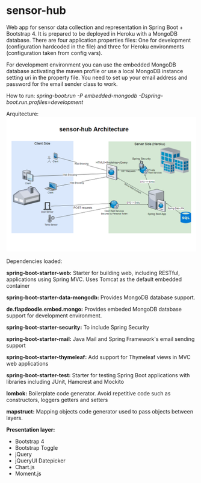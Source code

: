 # sensor-hub
Web app for sensor data collection and representation in Spring Boot + Bootstrap 4. 
It is prepared to be deployed in Heroku with a MongoDB database. 
There are four application.properties files: One for development (configuration hardcoded in the file) and three for Heroku environments (configuration taken from config vars).

For development environment you can use the embedded MongoDB database activating the maven profile or use a local MongoDB 
instance setting uri in the property file. 
You need to set up your email address and password for the email sender class to work.

How to run: *spring-boot:run -P embedded-mongodb -Dspring-boot.run.profiles=development*

Arquitecture:
![Diagram](sensor-hub-architecture.PNG)

Dependencies loaded:

**spring-boot-starter-web:**
Starter for building web, including RESTful, applications using Spring MVC. Uses Tomcat as the default embedded container

**spring-boot-starter-data-mongodb:**
Provides MongoDB database support.

**de.flapdoodle.embed.mongo:**
Provides embeded MongoDB database support for development environment.

**spring-boot-starter-security:**
To include Spring Security

**spring-boot-starter-mail:**
Java Mail and Spring Framework's email sending support

**spring-boot-starter-thymeleaf:**
Add support for Thymeleaf views in MVC web applications 

**spring-boot-starter-test:**
Starter for testing Spring Boot applications with libraries including JUnit, Hamcrest and Mockito

**lombok:**
Boilerplate code generator. Avoid repetitive code such as constructors, loggers getters and setters

**mapstruct:**
Mapping objects code generator used to pass objects between layers.
    
**Presentation layer:**
  * Bootstrap 4
  * Bootstrap Toggle
  * jQuery
  * jQueryUI Datepicker
  * Chart.js
  * Moment.js